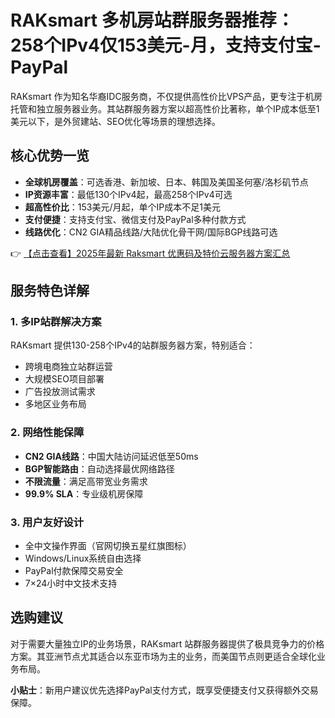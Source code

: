 # RAKsmart 多机房站群服务器推荐：258个IPv4仅153美元-月，支持支付宝-PayPal

RAKsmart 作为知名华裔IDC服务商，不仅提供高性价比VPS产品，更专注于机房托管和独立服务器业务。其站群服务器方案以超高性价比著称，单个IP成本低至1美元以下，是外贸建站、SEO优化等场景的理想选择。

## 核心优势一览

- **全球机房覆盖**：可选香港、新加坡、日本、韩国及美国圣何塞/洛杉矶节点
- **IP资源丰富**：最低130个IPv4起，最高258个IPv4可选
- **超高性价比**：153美元/月起，单个IP成本不足1美元
- **支付便捷**：支持支付宝、微信支付及PayPal多种付款方式
- **线路优化**：CN2 GIA精品线路/大陆优化骨干网/国际BGP线路可选

👉 [【点击查看】2025年最新 Raksmart 优惠码及特价云服务器方案汇总](https://bit.ly/raksmart)

## 服务特色详解

### 1. 多IP站群解决方案
RAKsmart 提供130-258个IPv4的站群服务器方案，特别适合：
- 跨境电商独立站群运营
- 大规模SEO项目部署
- 广告投放测试需求
- 多地区业务布局

### 2. 网络性能保障
- **CN2 GIA线路**：中国大陆访问延迟低至50ms
- **BGP智能路由**：自动选择最优网络路径
- **不限流量**：满足高带宽业务需求
- **99.9% SLA**：专业级机房保障

### 3. 用户友好设计
- 全中文操作界面（官网切换五星红旗图标）
- Windows/Linux系统自由选择
- PayPal付款保障交易安全
- 7×24小时中文技术支持

## 选购建议

对于需要大量独立IP的业务场景，RAKsmart 站群服务器提供了极具竞争力的价格方案。其亚洲节点尤其适合以东亚市场为主的业务，而美国节点则更适合全球化业务布局。

**小贴士**：新用户建议优先选择PayPal支付方式，既享受便捷支付又获得额外交易保障。